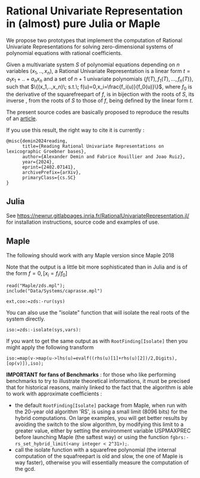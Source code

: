 # Rational Univariate Representation in (almost) pure Julia or Maple

We propose two prototypes that implement the computation of Rational Univariate Representations for solving zero-dimensional systems of polynomial equations with rational coefficients.

Given a multivariate system $S$ of polynomial equations depending on $n$ variables $(x_1,..,x_n)$, a Rational Univariate Representation is a linear form $t=a_1x_1+..+a_nx_n$ and a set of $n+1$ univariate polynomials $\{f(T),f_1(T), ... ,f_n(T)\}$, such that $\{(x_1,..,x_n)\; s.t.\; f(u)=0,x_i=\frac{f_i(u)}{f_0(u)}\}$, where $f_0$ is the derivative of the squarefreepart of $f$, is in bijection with the roots of $S$, its inverse , from the roots of $S$ to those of $f$, being defined by the linear form $t$.

The present source codes are basically proposed to reproduce the results of an [article](https://arxiv.org/abs/2402.07141).

If you use this result, the right way to cite it is currently :

````
@misc{demin2024reading,
      title={Reading Rational Univariate Representations on lexicographic Groebner bases}, 
      author={Alexander Demin and Fabrice Rouillier and Joao Ruiz},
      year={2024},
      eprint={2402.07141},
      archivePrefix={arXiv},
      primaryClass={cs.SC}
}
````

## Julia 

See https://newrur.gitlabpages.inria.fr/RationalUnivariateRepresentation.jl/ for installation instructions, source code and examples of use.


## Maple

The following should work with any Maple version since Maple 2018

Note that the output is a little bit more sophisticated than in Julia and is of the form $f=0,[x_i=f_i/f_0]$

```
read("Maple/zds.mpl");
include("Data/Systems/caprasse.mpl")

ext,coo:=zds:-rur(sys)
```

You can also use the "isolate" function that will isolate the real roots of the system directly.
```
iso:=zds:-isolate(sys,vars):
```
If you want to get the same output as with `RootFinding[Isolate]` then you might apply the following transform 
```
iso:=map(v->map(u->lhs(u)=evalf((rhs(u)[1]+rhs(u)[2])/2,Digits),[op(v)]),iso);
```

**IMPORTANT for fans of Benchmarks** : for those who like performing benchmarks to try to illustrate theoretical informations, it must be precised that for historical reasons, mainly linked to the fact that the algorithm is able to work with approximate coefficients :  
- the default `RootFinding[Isolate]` package from Maple, when run with the 20-year old algorithm 'RS', is using a small limit (8096 bits) for the hybrid  computations. On large examples, you will get better results by avoiding the switch to the slow algorithm, by modifying this limit to a greater value, either by setting the environment variable USPMAXPREC before launching Maple (the saftest way) or using the function `fgbrs:-rs_set_hybrid_limit(<any integer < 2^31>);`.
- call the isolate function with a squarefree polynomial (the internal computation of the squafreepart is old and slow, the one of Maple is way faster), otherwise you will essentially measure the computation of the gcd.

